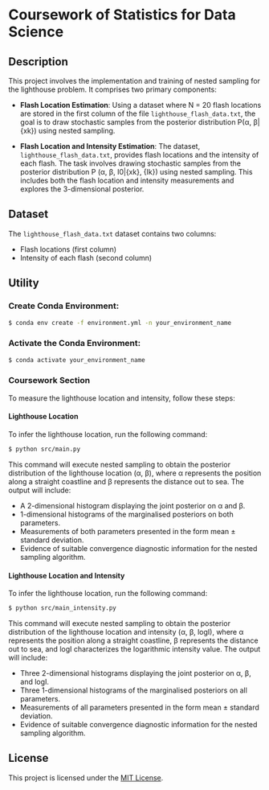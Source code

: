 # Coursework of Statistics for Data Science


## Description

This project involves the implementation and training of nested sampling for the lighthouse problem. It comprises two primary components:

- **Flash Location Estimation**: Using a dataset where N = 20 flash locations are stored in the first column of the file `lighthouse_flash_data.txt`, the goal is to draw stochastic samples from the posterior distribution P(α, β|{xk}) using nested sampling.
  
- **Flash Location and Intensity Estimation**: The dataset, `lighthouse_flash_data.txt`, provides flash locations and the intensity of each flash. The task involves drawing stochastic samples from the posterior distribution P (α, β, I0|{xk}, {Ik}) using nested sampling. This includes both the flash location and intensity measurements and explores the 3-dimensional posterior.

## Dataset
The `lighthouse_flash_data.txt` dataset contains two columns:
- Flash locations (first column)
- Intensity of each flash (second column)


## Utility

### Create Conda Environment:
```bash
$ conda env create -f environment.yml -n your_environment_name
```
### Activate the Conda Environment: 
```bash
$ conda activate your_environment_name
```
### Coursework Section

To measure the lighthouse location and intensity, follow these steps:

#### Lighthouse Location

To infer the lighthouse location, run the following command:

```bash
$ python src/main.py 
```

This command will execute nested sampling to obtain the posterior distribution of the lighthouse location (α, β), where α represents the position along a straight coastline and β represents the distance out to sea. The output will include:

- A 2-dimensional histogram displaying the joint posterior on α and β.
- 1-dimensional histograms of the marginalised posteriors on both parameters.
- Measurements of both parameters presented in the form mean ± standard deviation.
- Evidence of suitable convergence diagnostic information for the nested sampling algorithm.


#### Lighthouse Location and Intensity

To infer the lighthouse location, run the following command:

```bash
$ python src/main_intensity.py 
```

This command will execute nested sampling to obtain the posterior distribution of the lighthouse location and intensity (α, β, logI), where α represents the position along a straight coastline, β represents the distance out to sea, and logI characterizes the logarithmic intensity value. The output will include:

- Three 2-dimensional histograms displaying the joint posterior on α, β, and logI.
- Three 1-dimensional histograms of the marginalised posteriors on all parameters.
- Measurements of all parameters presented in the form mean ± standard deviation.
- Evidence of suitable convergence diagnostic information for the nested sampling algorithm.


## License
This project is licensed under the [MIT License](LICENSE).